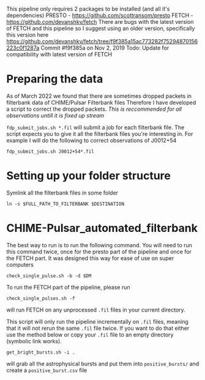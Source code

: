This pipeline only requires 2 packages to be installed (and all it's dependencies)
PRESTO - https://github.com/scottransom/presto
FETCH - https://github.com/devanshkv/fetch
There are bugs with the latest version of FETCH and this pipeline so I suggest using an older version, specifically this version here https://github.com/devanshkv/fetch/tree/f9f385a15ac773282f75294870156223c0f1287a
Commit #f9f385a on Nov 2, 2019 
Todo: Update for compatibility with latest version of FETCH

# Preparing the data
As of March 2022 we found that there are sometimes dropped packets in filterbank data of CHIME/Pulsar Filterbank files
Therefore I have developed a script to correct the dropped packets. _This is reccommended for all observations untill it is fixed up stream_

`fdp_submit_jobs.sh *.fil` will submit a job for each filterbank file. The script expects you to give it all the filterbank files you're interesting in. For example I will do the following to correct observations of J0012+54


`fdp_submit_jobs.sh J0012+54*.fil` 

# Setting up your folder structure
Symlink all the filterbank files in some folder

`ln -s $FULL_PATH_TO_FILTERBANK $DESTINATION`

# CHIME-Pulsar_automated_filterbank
The best way to run is to run the following command. You will need to run this command twice, once for the presto part of the pipeline and once for the FETCH part. It was designed this way for ease of use on super computers

`check_single_pulse.sh -b -d $DM`


To run the FETCH part of the pipeline, please run

`check_single_pulses.sh -f` 

will run FETCH on any unprocessed `.fil` files in your current directory.

This script will only run the pipeline incrementally on `.fil` files, meaning that it will not rerun the same `.fil` file twice. If you want to do that either use the method below or copy your `.fil` file to an empty directory (symbolic link works).

`get_bright_bursts.sh -i .`

will grab all the astrophysical bursts and put them into `positive_bursts/` and create a `positive_burst.csv` file

